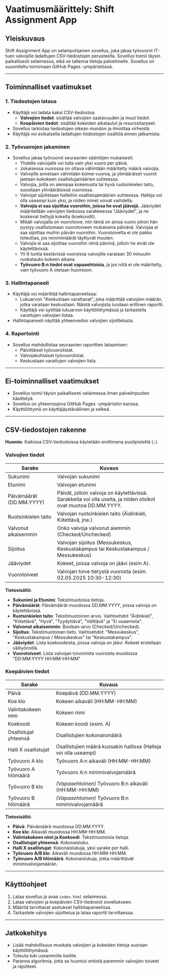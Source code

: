 # Vaatimusmäärittely: Shift Assignment App

## Yleiskuvaus

Shift Assignment App on selainpohjainen sovellus, joka jakaa työvuorot IT-tuen valvojille ladattujen CSV-tiedostojen perusteella. Sovellus toimii täysin paikallisesti selaimessa, eikä se tallenna tietoja palvelimelle. Sovellus on suunniteltu toimimaan GitHub Pages -ympäristössä.

---

## Toiminnalliset vaatimukset

### 1. Tiedostojen lataus
- Käyttäjä voi ladata kaksi CSV-tiedostoa:
  - **Valvojien tiedot**: sisältää valvojien saatavuuden ja muut tiedot.
  - **Koepäivien tiedot**: sisältää kokeiden aikataulut ja resurssitarpeet.
- Sovellus tarkistaa tiedostojen oikean muodon ja ilmoittaa virheistä.
- Käyttäjä voi esikatsella ladattujen tiedostojen sisältöä ennen jatkamista.

### 2. Työvuorojen jakaminen
- Sovellus jakaa työvuorot seuraavien sääntöjen mukaisesti:
  - Yhdelle valvojalle voi tulla vain yksi vuoro per päivä.
  - Jokaisessa vuorossa on oltava vähintään määritelty määrä valvojia.
  - Valvojille annetaan vähintään kolme vuoroa, ja ylimääräiset vuorot jaetaan kokokeen osallistujamäärien suhteessa.
  - Valvojia, joilla on aiempaa kokemusta tai hyvä ruotsinkielen taito, suositaan ylimääräisissä vuoroissa.
  - Valvojat sijoitetaan halleihin osallistujamäärien suhteessa. Halleja voi olla useampi kuin yksi, ja niiden nimet voivat vaihdella.
  - **Valvojia ei saa sijoittaa vuoroihin, joissa he ovat jäävejä.** Jääviydet määritellään valvojien tiedoissa sarakkeessa "Jääviydet", ja ne koskevat tiettyjä kokeita (koekoodit).
  - Mikäli valvojalla on vuorotoive, niin tämä on ainoa vuoro johon hän pystyy osallistumaan vuorotoiveen mukaisena päivänä. Valvojaa ei saa sijoittaa muihin päivän vuoroihin. Vuorotoivetta ei ole pakko toteuttaa, jos minimimäärät täyttyvät muuten.
  - Valvojia ei saa sijoittaa vuoroihin niinä päivinä, jolloin he eivät ole käytettävissä.
  - Yli 6 tuntia kestävissä vuoroissa valvojille varataan 30 minuutin ruokatauko kokeen aikana.
  - **Työvuoro B:n tiedot ovat vapaaehtoisia**, ja jos niitä ei ole määritelty, vain työvuoro A otetaan huomioon.

### 3. Hallintapaneeli
- Käyttäjä voi määrittää hallintapaneelissa:
  - Lukuarvon "Keskustaan varattavat", joka määrittää valvojien määrän, jotka varataan keskustaan. Näistä valvojista luodaan erillinen raportti.
  - Käyttäjä voi syöttää lukuarvon käyttöliittymässä ja tarkastella varattujen valvojien listaa.
- Hallintapaneeli näyttää yhteenvedon valvojien sijoittelusta.

### 4. Raportointi
- Sovellus mahdollistaa seuraavien raporttien lataamisen:
  - Päivittäiset työvuorolistat.
  - Valvojakohtaiset työvuorolistat.
  - Keskustaan varattujen valvojien lista.

---

## Ei-toiminnalliset vaatimukset

- Sovellus toimii täysin paikallisesti selaimessa ilman palvelinpuolen käsittelyä.
- Sovellus on yhteensopiva GitHub Pages -ympäristön kanssa.
- Käyttöliittymä on käyttäjäystävällinen ja selkeä.

---

## CSV-tiedostojen rakenne

**Huomio**: Kaikissa CSV-tiedostoissa käytetään erottimena puolipistettä (`;`).

### Valvojien tiedot
| Sarake               | Kuvaus                                                                 |
|-----------------------|-------------------------------------------------------------------------|
| Sukunimi             | Valvojan sukunimi                                                     |
| Etunimi              | Valvojan etunimi                                                     |
| Päivämäärät (DD.MM.YYYY) | Päivät, jolloin valvoja on käytettävissä. Sarakkeita voi olla useita, ja niiden otsikot ovat muotoa DD.MM.YYYY. |
| Ruotsinkielen taito  | Valvojan ruotsinkielen taito (Äidinkieli, Kiitettävä, jne.)           |
| Valvonut aikaisemmin | Onko valvoja valvonut aiemmin (Checked/Unchecked)                    |
| Sijoitus             | Valvojan sijoitus (Messukeskus, Keskustakampus tai Keskustakampus / Messukeskus)                      |
| Jääviydet            | Kokeet, joissa valvoja on jäävi (esim A).                      |
| Vuorotoiveet         | Valvojan toive tietystä vuorosta (esim. 02.05.2025 10:30-12:30)              |

**Tietosisältö**:
- **Sukunimi ja Etunimi**: Tekstimuotoisia tietoja.
- **Päivämäärät**: Päivämäärät muodossa DD.MM.YYYY, joissa valvoja on käytettävissä.
- **Ruotsinkielen taito**: Tekstimuotoinen arvio. Vaihtoehdot "Äidinkieli", "Kiitettävä", "Hyvä", "Tyydyttävä", "Välttävä" ja "Ei osaamista".
- **Valvonut aikaisemmin**: Boolean-arvo (Checked/Unchecked).
- **Sijoitus**: Tekstimuotoinen tieto. Vaihtoehdot: "Messukeskus", "Keskustakampus / Messukeskus" tai "Keskustakampus".
- **Jääviydet**: Lista koekoodeista, joissa valvoja on jäävi. Kokeet erotellaan välilyönnillä.
- **Vuorotoiveet**: Lista valvojan toivomista vuoroista muodossa "DD:MM:YYYY HH:MM-HH:MM"

### Koepäivien tiedot
| Sarake                  | Kuvaus                                                             |
|--------------------------|-------------------------------------------------------------------|
| Päivä                   | Koepäivä (DD.MM.YYYY)                                            |
| Koe klo                 | Kokeen aikaväli (HH:MM-HH:MM)                                    |
| Valintakokeen nimi      | Kokeen nimi                                                      |
| Koekoodi                | Kokeen koodi (esim. A)                                           |
| Osallistujat yhteensä   | Osallistujien kokonaismäärä                                      |
| Halli X osallistujat    | Osallistujien määrä kussakin hallissa (Halleja voi olla useampi) |
| Työvuoro A klo          | Työvuoro A:n aikaväli (HH:MM-HH:MM)                              |
| Työvuoro A hlömäärä     | Työvuoro A:n minimivalvojamäärä                                  |
| Työvuoro B klo          | *(Vapaaehtoinen)* Työvuoro B:n aikaväli (HH:MM-HH:MM)            |
| Työvuoro B hlömäärä     | *(Vapaaehtoinen)* Työvuoro B:n minimivalvojamäärä                |

**Tietosisältö**:
- **Päivä**: Päivämäärä muodossa DD.MM.YYYY.
- **Koe klo**: Aikaväli muodossa HH:MM-HH:MM.
- **Valintakokeen nimi ja Koekoodi**: Tekstimuotoisia tietoja.
- **Osallistujat yhteensä**: Kokonaisluku.
- **Halli X osallistujat**: Kokonaislukuja, yksi sarake per halli.
- **Työvuoro A/B klo**: Aikaväli muodossa HH:MM-HH:MM.
- **Työvuoro A/B hlömäärä**: Kokonaislukuja, jotka määrittävät minimivalvojamäärän.

---

## Käyttöohjeet

1. Lataa sovellus ja avaa `index.html` selaimessa.
2. Lataa valvojien ja koepäivien CSV-tiedostot sovellukseen.
3. Määritä tarvittavat asetukset hallintapaneelissa.
4. Tarkastele valvojien sijoittelua ja lataa raportit tarvittaessa.

---

## Jatkokehitys

- Lisää mahdollisuus muokata valvojien ja kokeiden tietoja suoraan käyttöliittymässä.
- Toteuta tuki useammille kielille.
- Paranna algoritmia, jotta se huomioi entistä paremmin valvojien toiveet ja rajoitteet.
